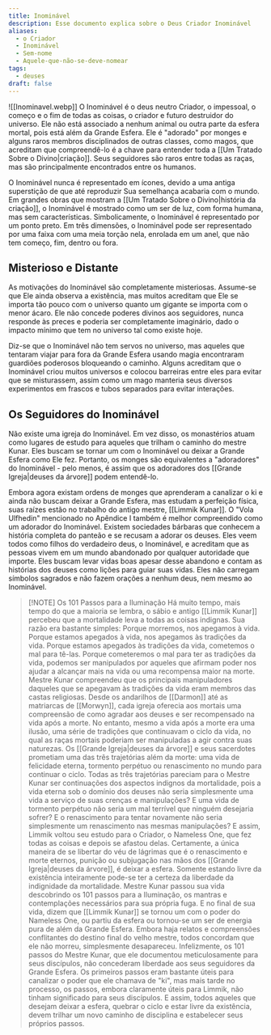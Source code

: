 ```yaml
---
title: Inominável
description: Esse documento explica sobre o Deus Criador Inominável
aliases:
  - o Criador
  - Inominável
  - Sem-nome
  - Aquele-que-não-se-deve-nomear
tags:
  - deuses
draft: false
---
```

![[Inominavel.webp]]
O Inominável é o deus neutro Criador, o impessoal, o começo e o fim de todas as coisas, o criador e futuro destruidor do universo. Ele não está associado a nenhum animal ou outra parte da esfera mortal, pois está além da Grande Esfera. Ele é "adorado" por monges e alguns raros membros disciplinados de outras classes, como magos, que acreditam que compreendê-lo é a chave para entender toda a [[Um Tratado Sobre o Divino|criação]]. Seus seguidores são raros entre todas as raças, mas são principalmente encontrados entre os humanos.

O Inominável nunca é representado em ícones, devido a uma antiga superstição de que até reproduzir Sua semelhança acabaria com o mundo. Em grandes obras que mostram a [[Um Tratado Sobre o Divino|história da criação]], o Inominável é mostrado como um ser de luz, com forma humana, mas sem características. Simbolicamente, o Inominável é representado por um ponto preto. Em três dimensões, o Inominável pode ser representado por uma faixa com uma meia torção nela, enrolada em um anel, que não tem começo, fim, dentro ou fora.

## Misterioso e Distante
As motivações do Inominável são completamente misteriosas. Assume-se que Ele ainda observa a existência, mas muitos acreditam que Ele se importa tão pouco com o universo quanto um gigante se importa com o menor ácaro. Ele não concede poderes divinos aos seguidores, nunca responde às preces e poderia ser completamente imaginário, dado o impacto mínimo que tem no universo tal como existe hoje.

Diz-se que o Inominável não tem servos no universo, mas aqueles que tentaram viajar para fora da Grande Esfera usando magia encontraram guardiões poderosos bloqueando o caminho. Alguns acreditam que o Inominável criou muitos universos e colocou barreiras entre eles para evitar que se misturassem, assim como um mago manteria seus diversos experimentos em frascos e tubos separados para evitar interações.

## Os Seguidores do Inominável

Não existe uma igreja do Inominável. Em vez disso, os monastérios atuam como lugares de estudo para aqueles que trilham o caminho do mestre Kunar. Eles buscam se tornar um com o Inominável ou deixar a Grande Esfera como Ele fez. Portanto, os monges são equivalentes a "adoradores" do Inominável - pelo menos, é assim que os adoradores dos [[Grande Igreja|deuses da árvore]] podem entendê-lo.

Embora agora existam ordens de monges que aprenderam a canalizar o ki e ainda não buscam deixar a Grande Esfera, mas estudam a perfeição física, suas raízes estão no trabalho do antigo mestre, [[Limmik Kunar]]. O "Vola Ulfhedin" mencionado no Apêndice I também é melhor compreendido como um adorador do Inominável. Existem sociedades bárbaras que conhecem a história completa do panteão e se recusam a adorar os deuses. Eles veem todos como filhos do verdadeiro deus, o Inominável, e acreditam que as pessoas vivem em um mundo abandonado por qualquer autoridade que importe. Eles buscam levar vidas boas apesar desse abandono e contam as histórias dos deuses como lições para guiar suas vidas. Eles não carregam símbolos sagrados e não fazem orações a nenhum deus, nem mesmo ao Inominável.


> [!NOTE] Os 101 Passos para a Iluminação
> Há muito tempo, mais tempo do que a maioria se lembra, o sábio e antigo [[Limmik Kunar]] percebeu que a mortalidade leva a todas as coisas indignas. Sua razão era bastante simples: Porque morremos, nos apegamos à vida. Porque estamos apegados à vida, nos apegamos às tradições da vida. Porque estamos apegados às tradições da vida, cometemos o mal para tê-las. Porque cometeremos o mal para ter as tradições da vida, podemos ser manipulados por aqueles que afirmam poder nos ajudar a alcançar mais na vida ou uma recompensa maior na morte.
> Mestre Kunar compreendeu que os principais manipuladores daqueles que se apegavam às tradições da vida eram membros das castas religiosas. Desde os andarilhos de [[Darmon]] até as matriarcas de [[Morwyn]], cada igreja oferecia aos mortais uma compreensão de como agradar aos deuses e ser recompensado na vida após a morte. No entanto, mesmo a vida após a morte era uma ilusão, uma série de tradições que continuavam o ciclo da vida, no qual as raças mortais poderiam ser manipuladas a agir contra suas naturezas. Os [[Grande Igreja|deuses da árvore]] e seus sacerdotes prometiam uma das três trajetórias além da morte: uma vida de felicidade eterna, tormento perpétuo ou renascimento no mundo para continuar o ciclo. Todas as três trajetórias pareciam para o Mestre Kunar ser continuações dos aspectos indignos da mortalidade, pois a vida eterna sob o domínio dos deuses não seria simplesmente uma vida a serviço de suas crenças e manipulações? E uma vida de tormento perpétuo não seria um mal terrível que ninguém desejaria sofrer? E o renascimento para tentar novamente não seria simplesmente um renascimento nas mesmas manipulações?
> E assim, Limmik voltou seu estudo para o Criador, o Nameless One, que fez todas as coisas e depois se afastou delas. Certamente, a única maneira de se libertar do véu de lágrimas que é o renascimento e morte eternos, punição ou subjugação nas mãos dos [[Grande Igreja|deuses da árvore]], é deixar a esfera. Somente estando livre da existência inteiramente pode-se ter a certeza da liberdade da indignidade da mortalidade.
> Mestre Kunar passou sua vida descobrindo os 101 passos para a Iluminação, os mantras e contemplações necessários para sua própria fuga. E no final de sua vida, dizem que [[Limmik Kunar]] se tornou um com o poder do Nameless One, ou partiu da esfera ou tornou-se um ser de energia pura de além da Grande Esfera. Embora haja relatos e compreensões conflitantes do destino final do velho mestre, todos concordam que ele não morreu, simplesmente desapareceu.
> Infelizmente, os 101 passos do Mestre Kunar, que ele documentou meticulosamente para seus discípulos, não concederam liberdade aos seus seguidores da Grande Esfera. Os primeiros passos eram bastante úteis para canalizar o poder que ele chamava de "ki", mas mais tarde no processo, os passos, embora claramente úteis para Limmik, não tinham significado para seus discípulos. E assim, todos aqueles que desejam deixar a esfera, quebrar o ciclo e estar livre da existência, devem trilhar um novo caminho de disciplina e estabelecer seus próprios passos.




